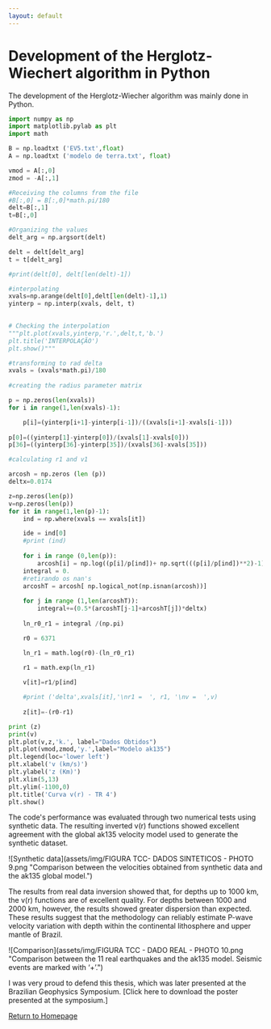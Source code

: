 ```yaml
---
layout: default
---
```


# Development of the Herglotz-Wiechert algorithm in Python

The development of the Herglotz-Wiecher algorithm was mainly done in Python. 

```python
import numpy as np
import matplotlib.pylab as plt
import math

B = np.loadtxt ('EV5.txt',float)
A = np.loadtxt ('modelo de terra.txt', float)

vmod = A[:,0]
zmod = -A[:,1]

#Receiving the columns from the file
#B[:,0] = B[:,0]*math.pi/180
delt=B[:,1]
t=B[:,0]

#Organizing the values
delt_arg = np.argsort(delt)

delt = delt[delt_arg]
t = t[delt_arg]

#print(delt[0], delt[len(delt)-1])

#interpolating
xvals=np.arange(delt[0],delt[len(delt)-1],1)
yinterp = np.interp(xvals, delt, t)
   

# Checking the interpolation
"""plt.plot(xvals,yinterp,'r.',delt,t,'b.')
plt.title('INTERPOLAÇÃO')
plt.show()"""

#transforming to rad delta
xvals = (xvals*math.pi)/180
    
#creating the radius parameter matrix

p = np.zeros(len(xvals))
for i in range(1,len(xvals)-1):

    p[i]=(yinterp[i+1]-yinterp[i-1])/((xvals[i+1]-xvals[i-1]))
    
p[0]=((yinterp[1]-yinterp[0])/(xvals[1]-xvals[0]))
p[36]=((yinterp[36]-yinterp[35])/(xvals[36]-xvals[35]))

#calculating r1 and v1

arcosh = np.zeros (len (p))
deltx=0.0174

z=np.zeros(len(p))
v=np.zeros(len(p))
for it in range(1,len(p)-1):
    ind = np.where(xvals == xvals[it])

    ide = ind[0]
    #print (ind)
    
    for i in range (0,len(p)):
        arcosh[i] = np.log((p[i]/p[ind])+ np.sqrt(((p[i]/p[ind])**2)-1))
    integral = 0.
    #retirando os nan's
    arcoshT = arcosh[ np.logical_not(np.isnan(arcosh))]
    
    for j in range (1,len(arcoshT)):
        integral+=(0.5*(arcoshT[j-1]+arcoshT[j])*deltx)
    
    ln_r0_r1 = integral /(np.pi)

    r0 = 6371

    ln_r1 = math.log(r0)-(ln_r0_r1)
       
    r1 = math.exp(ln_r1)

    v[it]=r1/p[ind]

    #print ('delta',xvals[it],'\nr1 =  ', r1, '\nv =  ',v)
    
    z[it]=-(r0-r1)

print (z)
print(v)
plt.plot(v,z,'k.', label="Dados Obtidos")
plt.plot(vmod,zmod,'y.',label="Modelo ak135")
plt.legend(loc='lower left')
plt.xlabel('v (km/s)')
plt.ylabel('z (Km)')
plt.xlim(5,13)
plt.ylim(-1100,0)
plt.title('Curva v(r) - TR 4')
plt.show()
```

The code's performance was evaluated through two numerical tests using synthetic data. The resulting inverted v(r) functions showed excellent agreement with the global ak135 velocity model used to generate the synthetic dataset.

![Synthetic data](assets/img/FIGURA TCC- DADOS SINTETICOS - PHOTO 9.png "Comparison between the velocities obtained from synthetic data and the ak135 global model.")

The results from real data inversion showed that, for depths up to 1000 km, the v(r) functions are of excellent quality. For depths between 1000 and 2000 km, however, the results showed greater dispersion than expected. These results suggest that the methodology can reliably estimate P-wave velocity variation with depth within the continental lithosphere and upper mantle of Brazil.

![Comparison](assets/img/FIGURA TCC - DADO REAL - PHOTO 10.png "Comparison between the 11 real earthquakes and the ak135 model. Seismic events are marked with ‘+’.")

I was very proud to defend this thesis, which was later presented at the Brazilian Geophysics Symposium.
[Click here to download the poster presented at the symposium.]


[Return to Homepage](./)

